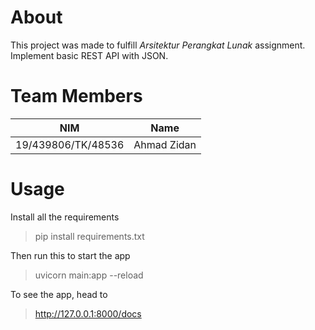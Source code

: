 # About
This project was made to fulfill *Arsitektur Perangkat Lunak* assignment. Implement basic REST API with JSON.

# Team Members
| NIM | Name |
| :----------------: | :--------------: |
| 19/439806/TK/48536 | Ahmad Zidan |

# Usage
Install all the requirements
> pip install requirements.txt

Then run this to start the app
> uvicorn main:app --reload

To see the app, head to
>  http://127.0.0.1:8000/docs